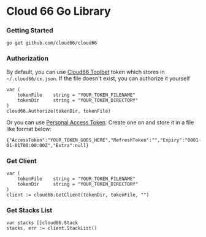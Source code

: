 Cloud 66 Go Library
=======

### Getting Started 

    go get github.com/cloud66/cloud66


### Authorization
    
By default, you can use [Cloud66 Toolbet](http://help.cloud66.com/toolbelt/toolbelt-introduction) token which stores in `~/.cloud66/cx.json`. If the file doesn't exist, you can authorize it yourself

    var (
		tokenFile    string = "YOUR_TOKEN_FILENAME"
		tokenDir     string = "YOUR_TOKEN_DIRECTORY"
	)
    cloud66.Authorize(tokenDir, tokenFile)

Or you can use [Personal Access Token](https://app.cloud66.com/oauth/authorized_applications). Create one on and store it in a file like format below:

    {"AccessToken":"YOUR_TOKEN_GOES_HERE","RefreshToken":"","Expiry":"0001-01-01T00:00:00Z","Extra":null}

### Get Client

	var (
		tokenFile    string = "YOUR_TOKEN_FILENAME"
		tokenDir     string = "YOUR_TOKEN_DIRECTORY"
	)
	client := cloud66.GetClient(tokenDir, tokenFile, "")

### Get Stacks List

	var stacks []cloud66.Stack
	stacks, err := client.StackList()
